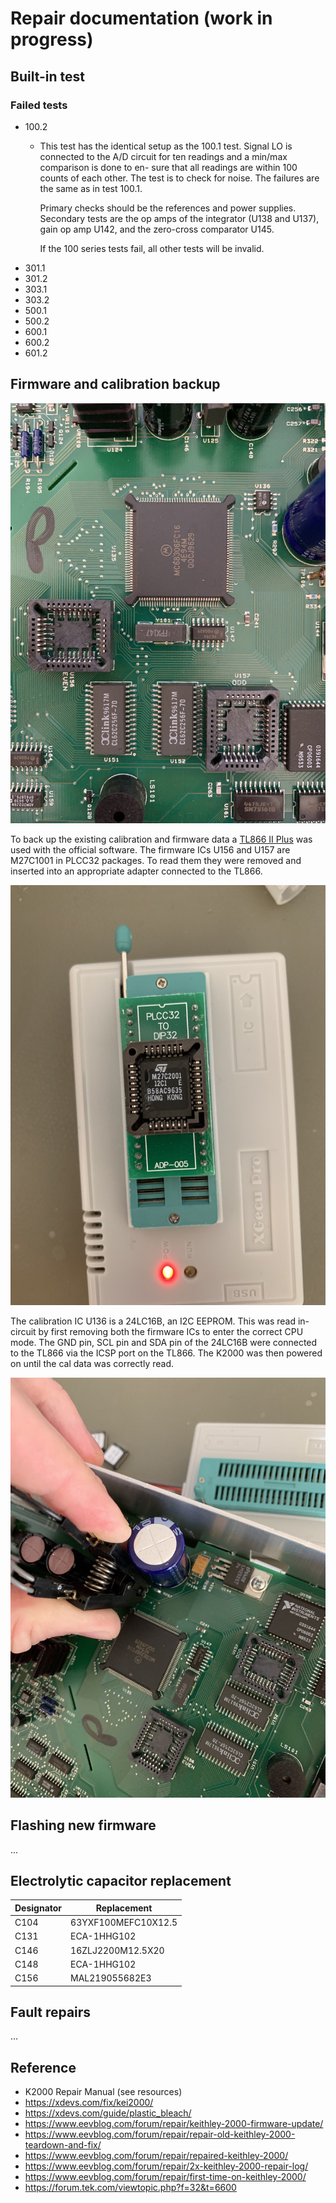 # Repair documentation (work in progress)

## Built-in test

### Failed tests

- 100.2
  - This test has the identical setup as the 100.1 test. Signal LO is connected
    to the A/D circuit for ten readings and a min/max comparison is done to en-
    sure that all readings are within 100 counts of each other. The test is to check
    for noise. The failures are the same as in test 100.1.

    Primary checks should be the references and power supplies. Secondary
    tests are the op amps of the integrator (U138 and U137), gain op amp U142,
    and the zero-cross comparator U145.

     If the 100 series tests fail, all other tests will be invalid.
- 301.1
- 301.2
- 303.1
- 303.2
- 500.1
- 500.2
- 600.1
- 600.2
- 601.2

## Firmware and calibration backup

![firmware and cal ic](/images/cpu.jpg?raw=true)

To back up the existing calibration and firmware data a [TL866 II Plus](http://www.xgecu.com/en/) was used with the official software. The firmware ICs U156 and U157 are M27C1001 in PLCC32 packages. To read them they were removed and inserted into an appropriate adapter connected to the TL866.

![firmware chip read](/images/tl866.jpg?raw=true)

The calibration IC U136 is a 24LC16B, an I2C EEPROM. This was read in-circuit by first removing both the firmware ICs to enter the correct CPU mode. The GND pin, SCL pin and SDA pin of the 24LC16B were connected to the TL866 via the ICSP port on the TL866. The K2000 was then powered on until the cal data was correctly read.

![cal ic read](/images/read_cal.jpg?raw=true)

## Flashing new firmware

...

## Electrolytic capacitor replacement

| Designator | Replacement |
| ---        | ----------- |
| C104 | 63YXF100MEFC10X12.5 |
| C131 | ECA-1HHG102 |
| C146 | 16ZLJ2200M12.5X20|
| C148 | ECA-1HHG102 |
| C156 | MAL219055682E3 |

## Fault repairs

...

## Reference

- K2000 Repair Manual (see resources)
- <https://xdevs.com/fix/kei2000/>
- <https://xdevs.com/guide/plastic_bleach/>
- <https://www.eevblog.com/forum/repair/keithley-2000-firmware-update/>
- <https://www.eevblog.com/forum/repair/repair-old-keithley-2000-teardown-and-fix/>
- <https://www.eevblog.com/forum/repair/repaired-keithley-2000/>
- <https://www.eevblog.com/forum/repair/2x-keithley-2000-repair-log/>
- <https://www.eevblog.com/forum/repair/first-time-on-keithley-2000/>
- <https://forum.tek.com/viewtopic.php?f=32&t=6600>
